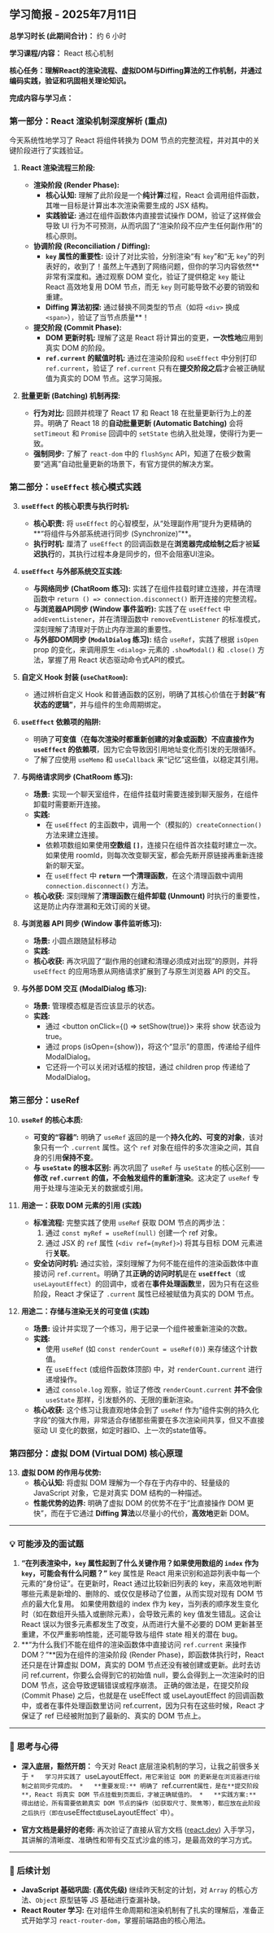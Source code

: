 ## 学习简报 - 2025年7月11日

**总学习时长 (此期间合计)：** 约 6 小时

**学习课程/内容：** React 核心机制

**核心任务：理解React的渲染流程、虚拟DOM与Diffing算法的工作机制，并通过编码实践，验证和巩固相关理论知识。**

**完成内容与学习点：**

### **第一部分：React 渲染机制深度解析 (重点)**

今天系统性地学习了 React 将组件转换为 DOM 节点的完整流程，并对其中的关键阶段进行了实践验证。

1.  **React 渲染流程三阶段:**
    *   **渲染阶段 (Render Phase):**
        *   **核心认知:** 理解了此阶段是一个**纯计算**过程，React 会调用组件函数，其唯一目标是计算出本次渲染需要生成的 JSX 结构。
        *   **实践验证:** 通过在组件函数体内直接尝试操作 DOM，验证了这样做会导致 UI 行为不可预测，从而巩固了“渲染阶段不应产生任何副作用”的核心原则。
    *   **协调阶段 (Reconciliation / Diffing):**
        *   **`key` 属性的重要性:** 设计了对比实验，分别渲染“有 `key`”和“无 `key`”的列表好的，收到了！虽然上午遇到了网络问题，但你的学习内容依然**非常有深度和。通过观察 DOM 变化，验证了提供稳定 `key` 能让 React 高效地复用 DOM 节点，而无 `key` 则可能导致不必要的销毁和重建。
        *   **Diffing 算法初探:** 通过替换不同类型的节点（如将 `<div>` 换成 `<span>`），验证了当节点质量**！
    *   **提交阶段 (Commit Phase):**
        *   **DOM 更新时机:** 理解了这是 React 将计算出的变更，**一次性地**应用到真实 DOM 的阶段。
        *   **`ref.current` 的赋值时机:** 通过在渲染阶段和 `useEffect` 中分别打印 `ref.current`，验证了 `ref.current` 只有在**提交阶段之后**才会被正确赋值为真实的 DOM 节点。这学习简报。

2.  **批量更新 (Batching) 机制再探:**
    *   **行为对比:** 回顾并梳理了 React 17 和 React 18 在批量更新行为上的差异。明确了 React 18 的**自动批量更新 (Automatic Batching)** 会将 `setTimeout` 和 `Promise` 回调中的 `setState` 也纳入批处理，使得行为更一致。
    *   **强制同步:** 了解了 `react-dom` 中的 `flushSync` API，知道了在极少数需要“逃离”自动批量更新的场景下，有官方提供的解决方案。


### **第二部分：`useEffect` 核心模式实践**

3.  **`useEffect` 的核心职责与执行时机:**
    *   **核心职责:** 将 `useEffect` 的心智模型，从“处理副作用”提升为更精确的**“将组件与外部系统进行同步 (Synchronize)”**。
    *   **执行时机:** 厘清了 `useEffect` 的回调函数是在**浏览器完成绘制之后**才被**延迟执行**的，其执行过程本身是同步的，但不会阻塞UI渲染。

4.  **`useEffect` 与外部系统交互实践:**
    *   **与网络同步 (ChatRoom 练习):** 实践了在组件挂载时建立连接，并在清理函数中 `return () => connection.disconnect()` 断开连接的完整流程。
    *   **与浏览器API同步 (Window 事件监听):** 实践了在 `useEffect` 中 `addEventListener`，并在清理函数中 `removeEventListener` 的标准模式，深刻理解了清理对于防止内存泄漏的重要性。
    *   **与外部DOM同步 (`ModalDialog` 练习):** 结合 `useRef`，实践了根据 `isOpen` prop 的变化，来调用原生 `<dialog>` 元素的 `.showModal()` 和 `.close()` 方法，掌握了用 React 状态驱动命令式API的模式。

5.  **自定义 Hook 封装 (`useChatRoom`):**
    *   通过辨析自定义 Hook 和普通函数的区别，明确了其核心价值在于**封装“有状态的逻辑”**，并与组件的生命周期绑定。

6.  **`useEffect` 依赖项的陷阱:**
    *   明确了**可变值（在每次渲染时都重新创建的对象或函数）不应直接作为 `useEffect` 的依赖项**，因为它会导致因引用地址变化而引发的无限循环。
    *   了解了应使用 `useMemo` 和 `useCallback` 来“记忆”这些值，以稳定其引用。
    
7.  **与网络请求同步 (ChatRoom 练习):**
    *   **场景:** 实现一个聊天室组件，在组件挂载时需要连接到聊天服务，在组件卸载时需要断开连接。
    *   **实践:**
        *   在 `useEffect` 的主函数中，调用一个（模拟的）`createConnection()` 方法来建立连接。
        *   依赖项数组如果使用**空数组 `[]`**，连接只在组件首次挂载时建立一次。如果使用 roomId，则每次改变聊天室，都会先断开原链接再重新连接新的聊天室。
        *   在 `useEffect` 中 **`return` 一个清理函数**，在这个清理函数中调用 `connection.disconnect()` 方法。
    *   **核心收获:** 深刻理解了**清理函数**在**组件卸载 (Unmount)** 时执行的重要性，这是防止内存泄漏和无效订阅的关键。

8.  **与浏览器 API 同步 (Window 事件监听练习):**
    *   **场景:** 小圆点跟随鼠标移动
    *   **实践:**
    *   **核心收获:** 再次巩固了“副作用的创建和清理必须成对出现”的原则，并将 `useEffect` 的应用场景从网络请求扩展到了与原生浏览器 API 的交互。

9.  **与外部 DOM 交互 (ModalDialog 练习):**
    *   **场景:** 管理模态框是否应该显示的状态。
    *   **实践:**
        *   通过 <button onClick={() => setShow(true)}> 来将 show 状态设为 true。
        *   通过 props (isOpen={show})，将这个“显示”的意图，传递给子组件 ModalDialog。
        *   它还将一个可以关闭对话框的按钮，通过 children prop 传递给了 ModalDialog。

### **第三部分：useRef**

10. **`useRef` 的核心本质:**
    *   **可变的“容器”:** 明确了 `useRef` 返回的是一个**持久化的、可变的对象**，该对象只有一个 `.current` 属性。这个 `ref` 对象在组件的多次渲染之间，其自身的引用**保持不变**。
    *   **与 `useState` 的根本区别:** 再次巩固了 `useRef` 与 `useState` 的核心区别——**修改 `ref.current` 的值，不会触发组件的重新渲染**。这决定了 `useRef` 专用于处理与渲染无关的数据或引用。

11. **用途一：获取 DOM 元素的引用 (实践)**
    *   **标准流程:** 完整实践了使用 `useRef` 获取 DOM 节点的两步法：
        1.  通过 `const myRef = useRef(null)` 创建一个 ref 对象。
        2.  通过 JSX 的 `ref` 属性 (`<div ref={myRef}>`) 将其与目标 DOM 元素进行**关联**。
    *   **安全访问时机:** 通过实验，深刻理解了为何不能在组件的渲染函数体中直接访问 `ref.current`。明确了其**正确的访问时机**是在 **`useEffect`**（或 `useLayoutEffect`）的回调中，或者在**事件处理函数**里，因为只有在这些阶段，React 才保证了 `.current` 属性已经被赋值为真实的 DOM 节点。

12. **用途二：存储与渲染无关的可变值 (实践)**
    *   **场景:** 设计并实现了一个练习，用于记录一个组件被重新渲染的次数。
    *   **实践:**
        *   使用 `useRef` (如 `const renderCount = useRef(0)`) 来存储这个计数值。
        *   在 `useEffect` (或组件函数体顶部) 中，对 `renderCount.current` 进行递增操作。
        *   通过 `console.log` 观察，验证了修改 `renderCount.current` **并不会**像 `useState` 那样，引发额外的、无限的重新渲染。
    *   **核心收获:** 这个练习让我直观地体会到了 `useRef` 作为“组件实例的持久化字段”的强大作用，非常适合存储那些需要在多次渲染间共享，但又不直接驱动 UI 变化的数据，如定时器ID、上一次的state值等。

### **第四部分：虚拟 DOM (Virtual DOM) 核心原理**

13. **虚拟 DOM 的作用与优势:**
    *   **核心认知:** 将虚拟 DOM 理解为一个存在于内存中的、轻量级的 JavaScript 对象，它是对真实 DOM 结构的一种描述。
    *   **性能优势的边界:** 明确了虚拟 DOM 的优势不在于“比直接操作 DOM 更快”，而在于它通过 **Diffing 算法**以尽量小的代价，**高效地**更新 DOM。

---
### 💡 可能涉及的面试题

1.  **“在列表渲染中，`key` 属性起到了什么关键作用？如果使用数组的 `index` 作为 `key`，可能会有什么问题？”** key 属性是 React 用来识别和追踪列表中每一个元素的“身份证”。在更新时，React 通过比较新旧列表的 key，来高效地判断哪些元素是新增的、删除的、或仅仅是移动了位置，从而实现对现有 DOM 节点的最大化复用。
    如果使用数组的 index 作为 key，当列表的顺序发生变化时（如在数组开头插入或删除元素），会导致元素的 key 值发生错乱。这会让 React 误以为很多元素都发生了改变，从而进行大量不必要的 DOM 更新甚至重建，不仅严重影响性能，还可能导致与组件 state 相关的潜在 bug。
2.  **“为什么我们不能在组件的渲染函数体中直接访问 `ref.current` 来操作 DOM？”**因为在组件的渲染阶段 (Render Phase)，即函数体执行时，React 还只是在计算虚拟 DOM，真实的 DOM 节点还没有被创建或更新。此时去访问 ref.current，你要么会得到它的初始值 null，要么会得到上一次渲染时的旧 DOM 节点，这会导致逻辑错误或程序崩溃。
    正确的做法是，在提交阶段 (Commit Phase) 之后，也就是在 useEffect 或 useLayoutEffect 的回调函数中，或者在事件处理函数里访问 ref.current，因为只有在这些时候，React 才保证了 ref 已经被附加到了最新的、真实的 DOM 节点上。

---
### 🤔 思考与心得

*   **深入底层，豁然开朗：** 今天对 React 底层渲染机制的学习，让我之前很多关于 `*   学习并实践了 `useLayoutEffect`，用它来验证 DOM 的更新是在浏览器进行绘制之前同步完成的。
        *   **重要发现:** 明确了 `ref.current` 属性，是在**提交阶段**，React 将真实 DOM 节点挂载到页面后，才被正确赋值的。
        *   **实践方案:** 得出结论，所有需要依赖真实 DOM 节点的操作（如获取尺寸、聚焦等），都应放在此阶段之后执行（即在 `useEffect` 或 `useLayoutEffect` 中）。

*   **官方文档是最好的老师:** 再次验证了直接从官方文档 ([react.dev](https://react.dev/)) 入手学习，其讲解的清晰度、准确性和带有交互式沙盒的练习，是最高效的学习方式。


---
### 🚀 后续计划

*   **JavaScript 基础巩固:** **(高优先级)** 继续昨天制定的计划，对 `Array` 的核心方法、`Object` 原型链等 JS 基础进行查漏补缺。
*   **React Router 学习:** 在对组件生命周期和渲染机制有了扎实的理解后，准备正式开始学习 `react-router-dom`，掌握前端路由的核心用法。